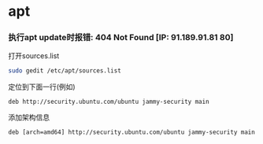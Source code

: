 # apt

### 执行apt update时报错: 404  Not Found [IP: 91.189.91.81 80]

打开sources.list

```bash
sudo gedit /etc/apt/sources.list
```

定位到下面一行(例如)

```text
deb http://security.ubuntu.com/ubuntu jammy-security main
```

添加架构信息

```text
deb [arch=amd64] http://security.ubuntu.com/ubuntu jammy-security main
```
